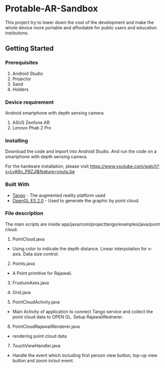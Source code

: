 # Protable-AR-Sandbox

This project try to lower down the cost of the development and make the whole device more portable and affordable for public users and education institutions.

## Getting Started

### Prerequisites


1. Android Studio
2. Projector
3. Sand
4. Holders

### Device requirement

Android smartphone with depth sensing camera
1. ASUS Zenfone AR
2. Lenovo Phab 2 Pro

### Installing

Download the code and import into Android Studio.
And run the code on a smartphone with depth sensing camera.

For the hardware installation, please visit https://www.youtube.com/watch?v=LyA6n_P8ZJI&feature=youtu.be

### Built With

* [Tango](https://developers.google.com/tango/apis/overview) - The augmented reality platform used
* [OpenGL ES 2.0](https://www.khronos.org/opengles/) - Used to generate the graphic by point cloud.

### File description

The main scripts are inside app/java/com/projecttango/examples/java/point cloud.

1. PointCloud.java 
- Using color to indicate the depth distance. Linear interpolation for x-axis. Data size control. 

2. Points.java 
- A Point primitive for Rajawali.

3. FrustumAxes.java

4. Grid.java

5. PointCloudActivity.java
- Main Activity of application to connect Tango service and collect the point cloud data to OPEN GL. Setup RajawaliRednerer.

6. PointCloudRajawaliRenderer.java 
- rendering point cloud data

7. TouchViewHandler.java 
- Handle the event which including first person view button, top-up view button and zoom in/out event.


